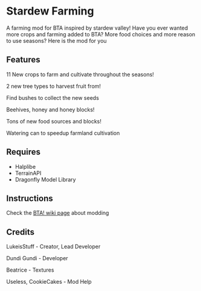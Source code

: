 # Stardew Farming

A farming mod for BTA inspired by stardew valley! Have you ever wanted more crops and farming added to BTA? More food choices and more reason to use seasons? Here is the mod for you

## Features

11 New crops to farm and cultivate throughout the seasons!

2 new tree types to harvest fruit from!

Find bushes to collect the new seeds

Beehives, honey and honey blocks!

Tons of new food sources and blocks!

Watering can to speedup farmland cultivation

## Requires

- Halplibe
- TerrainAPI
- Dragonfly Model Library

## Instructions

Check the [BTA! wiki page](https://bta.miraheze.org/wiki/Main_Page) about modding

## Credits

LukeisStuff - Creator, Lead Developer

Dundi Gundi - Developer

Beatrice - Textures

Useless, CookieCakes - Mod Help
